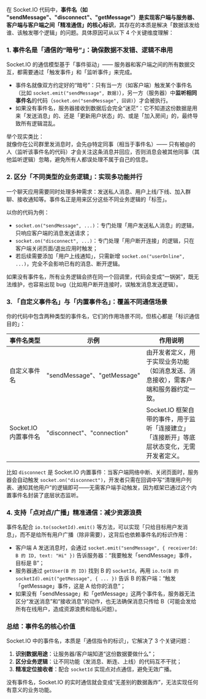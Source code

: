 在 Socket.IO 代码中，**事件名（如 "sendMessage"、"disconnect"、"getMessage"）是实现客户端与服务器、客户端与客户端之间「精准通信」的核心标识**，其存在的本质是解决「数据该发给谁、该触发哪个逻辑」的问题。具体原因可从以下 4 个关键维度理解：


### 1. 事件名是「通信的“暗号”」：确保数据不发错、逻辑不串用
Socket.IO 的通信模型基于「事件驱动」—— 服务器和客户端之间的所有数据交互，都需要通过「触发事件」和「监听事件」来完成。  
- 事件名就像双方约定好的“暗号”：只有当一方（如客户端）触发某个事件名（比如 `socket.emit("sendMessage", 数据)`），另一方（服务器）中**监听相同事件名**的代码（`socket.on("sendMessage", 回调)`）才会被执行。  
- 如果没有事件名，服务器接收到数据后会完全“迷茫”：它不知道这份数据是用来「发送消息」的、还是「更新用户状态」的、或是「加入房间」的，最终导致所有逻辑混乱。

举个现实类比：  
就像你在公司群里发消息时，会先@特定同事（相当于事件名）—— 只有被@的人（监听该事件名的代码）才会关注这条消息并回应，否则消息会被其他同事（其他监听逻辑）忽略，避免所有人都误处理不属于自己的信息。


### 2. 区分「不同类型的业务逻辑」：实现多功能并行
一个聊天应用需要同时处理多种需求：发送私人消息、用户上线/下线、加入群聊、接收通知等。事件名正是用来区分这些不同业务逻辑的「标签」。  

以你的代码为例：
- `socket.on("sendMessage", ...)`：专门处理「用户发送私人消息」的逻辑，只响应客户端的消息发送请求；  
- `socket.on("disconnect", ...)`：专门处理「用户断开连接」的逻辑，只在客户端关闭页面/退出应用时触发；  
- 若后续需要添加「用户上线通知」，只需新增 `socket.on("userOnline", ...)`，完全不会影响已有的消息、断开逻辑。  

如果没有事件名，所有业务逻辑会挤在同一个回调里，代码会变成“一锅粥”，既无法维护，也容易出现 bug（比如用户断开连接时，误触发消息发送逻辑）。


### 3. 「自定义事件名」与「内置事件名」：覆盖不同通信场景
你的代码中包含两种类型的事件名，它们的作用场景不同，但核心都是「标识通信目的」：

| 事件名类型       | 示例                | 作用说明                                                                 |
|------------------|---------------------|--------------------------------------------------------------------------|
| 自定义事件名     | "sendMessage"、"getMessage" | 由开发者定义，用于实现业务功能（如消息发送、消息接收），需客户端和服务器约定一致。 |
| Socket.IO 内置事件名 | "disconnect"、"connection" | Socket.IO 框架自带的事件，用于监听「连接建立」「连接断开」等底层状态变化，无需开发者定义。 |

比如 `disconnect` 是 Socket.IO 内置事件：当客户端网络中断、关闭页面时，服务器会自动触发 `socket.on("disconnect")`，开发者只需在回调中写“清理用户列表、通知其他用户”的逻辑即可——无需客户端手动触发，因为框架已通过这个内置事件名封装了底层状态监听。


### 4. 支持「点对点/广播」精准通信：减少资源浪费
事件名配合 `io.to(socketId).emit()` 等方法，可以实现「只给目标用户发消息」，而不是给所有用户广播（除非需要），这背后也依赖事件名的标识作用：  
- 客户端 A 发送消息时，会通过 `socket.emit("sendMessage", { receiverId: B 的 ID, text: "Hi" })` 告诉服务器：“我要触发「sendMessage」事件，目标是 B”；  
- 服务器通过 `getUser(B 的 ID)` 找到 B 的 `socketId`，再用 `io.to(B 的 socketId).emit("getMessage", { ... })` 告诉 B 的客户端：“触发「getMessage」事件，这是 A 给你的消息”；  
- 如果没有「sendMessage」和「getMessage」这两个事件名，服务器无法区分“发送消息”和“接收消息”的动作，也无法确保消息只传给 B（可能会发给所有在线用户，造成资源浪费和隐私问题）。


### 总结：事件名的核心价值
Socket.IO 中的事件名，本质是「通信指令的标识」，它解决了 3 个关键问题：  
1. **识别数据用途**：让服务器/客户端知道“这份数据要做什么”；  
2. **区分业务逻辑**：让不同功能（发消息、断连、上线）的代码互不干扰；  
3. **精准定位接收者**：配合 `socketId` 实现点对点通信，避免无效广播。  

没有事件名，Socket.IO 的实时通信就会变成“无差别的数据轰炸”，无法实现任何有意义的业务功能。
